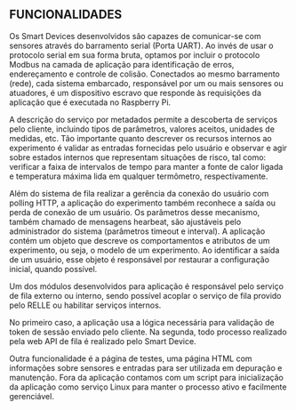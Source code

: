 ## FUNCIONALIDADES  

Os Smart Devices desenvolvidos são capazes de comunicar-se com sensores através do barramento serial (Porta UART). Ao invés de usar o protocolo serial em sua forma bruta, optamos por incluir o protocolo Modbus na camada de aplicação para identificação de erros, endereçamento e controle de colisão. Conectados ao mesmo barramento (rede), cada sistema embarcado, responsável por um ou mais sensores ou atuadores, é um dispositivo escravo que responde às requisições da aplicação que é executada no Raspberry Pi.  

A descrição do serviço por metadados permite a descoberta de serviços pelo cliente, incluindo tipos de parâmetros, valores aceitos, unidades de medidas, etc. Tão importante quanto descrever os recursos internos ao experimento é validar as entradas fornecidas pelo usuário e observar e agir sobre estados internos que representam situações de risco, tal como: verificar a faixa de intervalos de tempo para manter a fonte de calor ligada e temperatura máxima lida em qualquer termômetro, respectivamente.  

Além do sistema de fila realizar a gerência da conexão do usuário com polling HTTP, a aplicação do experimento também reconhece a saída ou perda de conexão de um usuário. Os parâmetros desse mecanismo, também chamado de mensagens hearbeat, são ajustáveis pelo administrador do sistema (parâmetros timeout e interval). A aplicação contém um objeto que descreve os comportamentos e atributos de um experimento, ou seja, o modelo de um experimento. Ao identificar a saída de um usuário, esse objeto é responsável por restaurar a configuração inicial, quando possível.  

Um dos módulos desenvolvidos para aplicação é responsável pelo serviço de fila externo ou interno, sendo possível acoplar o serviço de fila provido pelo RELLE ou habilitar serviços internos.  

No primeiro caso, a aplicação usa a lógica necessária para validação de token de sessão enviado pelo cliente. Na segunda, todo processo realizado pela web API de fila é realizado pelo Smart Device.  
  
Outra funcionalidade é a página de testes, uma página HTML com informações sobre sensores e entradas para ser utilizada em depuração e manutenção. Fora da aplicação contamos com um script para inicialização da aplicação como serviço Linux para manter o processo ativo e facilmente gerenciável.   

